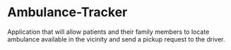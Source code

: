 # Ambulance-Tracker
Application that will allow patients and their family members to locate ambulance available in the vicinity and send a pickup request to the driver. 
